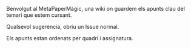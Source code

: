 Benvolgut al MetaPaperMàgic, una wiki on guardem els apunts clau del temari que estem cursant.

Qualsevol sugerencia, obriu un Issue normal.

Els apunts estan ordenats per quadri i assignatura.
